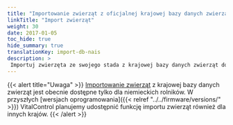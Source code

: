 ```yaml
---
title: "Importowanie zwierząt z oficjalnej krajowej bazy danych zwierząt"
linkTitle: "Import zwierząt"
weight: 30
date: 2017-01-05
toc_hide: true
hide_summary: true
translationKey: import-db-nais
description: >
 Importuj zwierzęta ze swojego stada z krajowej bazy danych zwierząt do VitalControl.
---
```

{{< alert title="Uwaga" >}}
[Importowanie zwierząt](/docs/data-link/hi-tier/tierimport/) z krajowej bazy danych zwierząt jest obecnie dostępne tylko dla niemieckich rolników. W przyszłych [wersjach oprogramowania]({{< relref "../../firmware/versions/" >}}) VitalControl planujemy udostępnić funkcję importu zwierząt również dla innych krajów.
{{< /alert >}}
